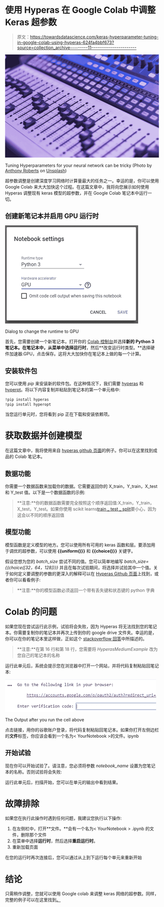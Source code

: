# 使用 Hyperas 在 Google Colab 中调整 Keras 超参数

> 原文：<https://towardsdatascience.com/keras-hyperparameter-tuning-in-google-colab-using-hyperas-624fa4bbf673?source=collection_archive---------11----------------------->

![](img/f06b4a5f59c9973cf3614ba960d685bf.png)

Tuning Hyperparameters for your neural network can be tricky (Photo by [Anthony Roberts](https://unsplash.com/@aroberts1228?utm_source=medium&utm_medium=referral) on [Unsplash](https://unsplash.com?utm_source=medium&utm_medium=referral))

超参数调整是创建深度学习网络时计算量最大的任务之一。幸运的是，你可以使用 Google Colab 来大大加快这个过程。在这篇文章中，我将向您展示如何使用 Hyperas 调整现有 keras 模型的超参数，并在 Google Colab 笔记本中运行一切。

## 创建新笔记本并启用 GPU 运行时

![](img/801d0f91c671021bd5051227b510b9e5.png)

Dialog to change the runtime to GPU

首先，您需要创建一个新笔记本。打开你的 [Colab 控制台](https://colab.research.google.com)并选择**新的 Python 3 笔记本。**在笔记本中，从菜单中选择**运行时**，然后**改变运行时类型。**选择硬件加速器:GPU，点击保存。这将大大加快你在笔记本上做的每一个计算。

## 安装软件包

您可以使用 *pip* 来安装新的软件包。在这种情况下，我们需要 [hyperas](https://github.com/maxpumperla/hyperas) 和[hyperpt](https://github.com/hyperopt/hyperopt)。将以下内容复制并粘贴到笔记本的第一个单元格中:

```
!pip install hyperas
!pip install hyperopt
```

当您运行单元时，您将看到 pip 正在下载和安装依赖项。

# **获取数据并创建模型**

在这篇文章中，我将使用来自 [hyperas github 页面](https://github.com/maxpumperla/hyperas)的例子。你可以在这里找到成品的 Colab 笔记本。

## **数据功能**

你需要一个数据函数来加载你的数据。它需要返回你的 X_train，Y_train，X_test 和 Y_test 值。以下是一个数据函数的示例:

> **注意:**你的数据函数需要完全按照这个顺序返回值:X_train，Y_train，X_test，Y_test。如果你使用 scikit learns[train _ test _ split](https://scikit-learn.org/stable/modules/generated/sklearn.model_selection.train_test_split.html)要小心，因为这会以不同的顺序返回值

## **模型功能**

模型函数是定义模型的地方。您可以使用所有可用的 keras 函数和层。要添加用于调优的超参数，可以使用 **{{uniform()}}** 和 **{{choice()}}** 关键字。

假设您想为您的 *batch_size* 尝试不同的值。您可以简单地编写 *batch_size={{choice([32，64，128])}}* 并且在每次试验期间，将选择并试验其中一个值。关于如何定义要调整的参数的更深入的解释可以在 [Hyperas Github 页面](https://github.com/maxpumperla/hyperas)上找到，或者你可以看看例子:

> **注意:**你的模型函数必须返回一个带有丢失键和状态键的 python 字典

# Colab 的问题

如果您现在尝试运行此示例，试验将会失败，因为 Hyperas 将无法找到您的笔记本。你需要复制你的笔记本并再次上传到你的 google drive 文件夹。幸运的是，你可以在你的笔记本里这样做，正如这个 [stackoverflow 回答](https://stackoverflow.com/questions/49920031/get-the-path-of-the-notebook-on-google-colab)中所描述的。

> **注意:**在第 16 行和第 18 行，您需要将 *HyperasMediumExample* 改为您自己的笔记本的名称

运行此单元后，系统会提示您在浏览器中打开一个网站，并将代码复制粘贴回笔记本:

![](img/6f233732e224212c7290c58588d4ad0d.png)

The Output after you run the cell above

点击链接，用你的谷歌账户登录，将代码复制粘贴回笔记本。如果你打开左侧边栏的**文件**标签，你应该会看到一个名为< YourNotebook >的文件。ipynb

## 开始试验

现在你可以开始试验了。请注意，您必须将参数 *notebook_name* 设置为您笔记本的名称。否则试验将会失败:

运行此单元后，扫描开始，您可以在单元的输出中看到结果。

# **故障排除**

如果您在执行此操作时遇到任何问题，我建议您执行以下操作:

1.  在左侧栏中，打开**文件。**会有一个名为< YourNotebook > .ipynb 的文件，删除那个文件
2.  在菜单中选择**运行时**，然后选择**重启运行时**。
3.  重新加载页面

在您的运行时再次连接后，您可以通过从上到下运行每个单元来重新开始

# 结论

只需稍作调整，您就可以使用 Google colab 来调整 keras 网络的超参数。同样，完整的例子可以在这里找到[。](https://colab.research.google.com/drive/184Tas98M-pPQanCfTbOHRBRUeE9dtdM9#scrollTo=rdo3mScvBHF4)